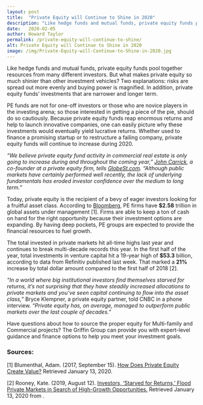 ```yaml
---
layout: post
title:  "Private Equity will Continue to Shine in 2020"
description: "Like hedge funds and mutual funds, private equity funds pool together resources from many different investors. But what makes private equity so much shinier than other investment vehicles?"
date:   2020-02-05
author: Howard Taylor
permalink: /private-equity-will-continue-to-shine/
alt: Private Equity will Continue to Shine in 2020
image: /img/Private-Equity-will-Continue-to-Shine-in-2020.jpg
---
```


Like hedge funds and mutual funds, private equity funds pool together resources from many different investors. But what makes private equity so much shinier than other investment vehicles? Two explanations: risks are spread out more evenly and buying power is magnified. In addition, private equity funds’ investments that are narrower and longer term.<!--more-->

PE funds are not for one-off investors or those who are novice players in the investing arena; so those interested in getting a piece of the pie, should do so cautiously. Because private equity funds reap enormous returns and help to launch innovative companies, one can easily picture why these investments would eventually yield lucrative returns. Whether used to finance a promising startup or to restructure a failing company, private equity funds will continue to increase during 2020.

*“We believe private equity fund activity in commercial real estate is only going to increase during and throughout the coming year,” [John Carrick](https://www.globest.com/2019/12/27/private-equity-fund-activity-expected-to-rise-next-year/), a co-founder at a private equity firm, tells [GlobeSt.com](https://www.globest.com/). “Although public markets have certainly performed well recently, the lack of underlying fundamentals has eroded investor confidence over the medium to long term.”*

Today, private equity is the recipient of a bevy of eager investors looking for a fruitful asset class. According to [Bloomberg](https://www.bloomberg.com/), PE firms have **$2.58** trillion in global assets under management [1]. Firms are able to keep a ton of cash on hand for the right opportunity because their investment options are expanding. By having deep pockets, PE groups are expected to provide the financial resources to fuel growth.

The total invested in private markets hit all-time highs last year and continues to break multi-decade records this year. In the first half of the year, total investments in venture capital hit a 19-year high of **$53.3** billion, according to data from Refinitiv published last week. That marked a **21%** increase by total dollar amount compared to the first half of 2018 [2].

*“In a world where big institutional investors find themselves starved for returns, it’s not surprising that they have steadily increased allocations to private markets and you’ve seen capital continuing to flow into the asset class,”* Bryce Klempner, a private equity partner, told CNBC in a phone interview. *“Private equity has, on average, managed to outperform public markets over the last couple of decades.”*

Have questions about how to source the proper equity for Multi-family and Commercial projects? The Griffin Group can provide you with expert-level guidance and finance options to help you meet your investment goals.

### Sources:
[1] Blumenthal, Adam. (2017, September 15). [How Does Private Equity Create Value?](https://insights.som.yale.edu/insights/how-does-private-equity-create-value) Retrieved January 13, 2020.


[2] Rooney, Kate. (2019, August 12). [Investors, ‘Starved for Returns,’ Flood Private Markets in Search of High-Growth Opportunities.](https://www.cnbc.com/2019/08/12/investors-starved-for-returns-flood-private-markets.html) Retrieved January 13, 2020 from
.
